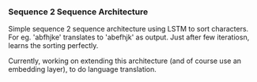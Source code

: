 ### Sequence 2 Sequence Architecture ###

Simple sequence 2 sequence architecture using LSTM to sort characters. For eg. 'abfhjke' translates to 'abefhjk' as output. Just after few iteratiosn, learns the sorting perfectly.

Currently, working on extending this architecture (and of course use an embedding layer), to do language translation.

